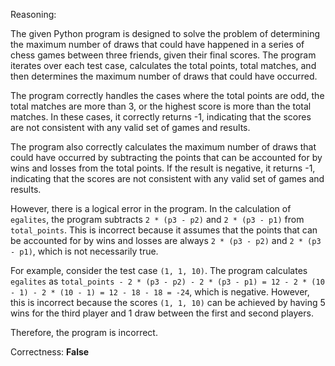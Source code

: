 Reasoning:

The given Python program is designed to solve the problem of determining the maximum number of draws that could have happened in a series of chess games between three friends, given their final scores. The program iterates over each test case, calculates the total points, total matches, and then determines the maximum number of draws that could have occurred.

The program correctly handles the cases where the total points are odd, the total matches are more than 3, or the highest score is more than the total matches. In these cases, it correctly returns -1, indicating that the scores are not consistent with any valid set of games and results.

The program also correctly calculates the maximum number of draws that could have occurred by subtracting the points that can be accounted for by wins and losses from the total points. If the result is negative, it returns -1, indicating that the scores are not consistent with any valid set of games and results.

However, there is a logical error in the program. In the calculation of `egalites`, the program subtracts `2 * (p3 - p2)` and `2 * (p3 - p1)` from `total_points`. This is incorrect because it assumes that the points that can be accounted for by wins and losses are always `2 * (p3 - p2)` and `2 * (p3 - p1)`, which is not necessarily true.

For example, consider the test case `(1, 1, 10)`. The program calculates `egalites` as `total_points - 2 * (p3 - p2) - 2 * (p3 - p1) = 12 - 2 * (10 - 1) - 2 * (10 - 1) = 12 - 18 - 18 = -24`, which is negative. However, this is incorrect because the scores `(1, 1, 10)` can be achieved by having 5 wins for the third player and 1 draw between the first and second players.

Therefore, the program is incorrect.

Correctness: **False**